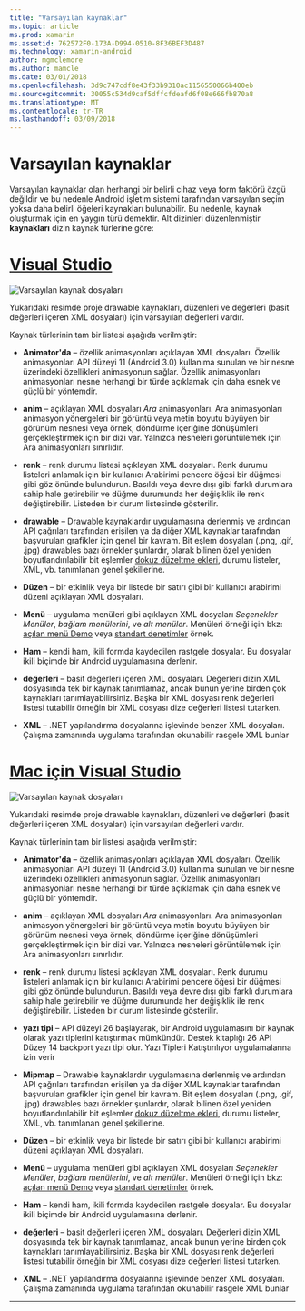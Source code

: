 ```yaml
---
title: "Varsayılan kaynaklar"
ms.topic: article
ms.prod: xamarin
ms.assetid: 762572F0-173A-D994-0510-8F36BEF3D487
ms.technology: xamarin-android
author: mgmclemore
ms.author: mamcle
ms.date: 03/01/2018
ms.openlocfilehash: 3d9c747cdf8e43f33b9310ac1156550066b400eb
ms.sourcegitcommit: 30055c534d9caf5dffcfdeafd6f08e666fb870a8
ms.translationtype: MT
ms.contentlocale: tr-TR
ms.lasthandoff: 03/09/2018
---
```

# <a name="default-resources"></a>Varsayılan kaynaklar

Varsayılan kaynaklar olan herhangi bir belirli cihaz veya form faktörü özgü değildir ve bu nedenle Android işletim sistemi tarafından varsayılan seçim yoksa daha belirli öğeleri kaynakları bulunabilir. Bu nedenle, kaynak oluşturmak için en yaygın türü demektir. Alt dizinleri düzenlenmiştir **kaynakları** dizin kaynak türlerine göre:

# <a name="visual-studiotabvswin"></a>[Visual Studio](#tab/vswin)

![Varsayılan kaynak dosyaları](default-resources-images/01-resource-files-vs.png)

Yukarıdaki resimde proje drawable kaynakları, düzenleri ve değerleri (basit değerleri içeren XML dosyaları) için varsayılan değerleri vardır.

Kaynak türlerinin tam bir listesi aşağıda verilmiştir:

-  **Animator'da** &ndash; özellik animasyonları açıklayan XML dosyaları.
   Özellik animasyonları API düzeyi 11 (Android 3.0) kullanıma sunulan ve bir nesne üzerindeki özellikleri animasyonun sağlar. Özellik animasyonları animasyonları nesne herhangi bir türde açıklamak için daha esnek ve güçlü bir yöntemdir.

-  **anim** &ndash; açıklayan XML dosyaları *Ara* animasyonları. Ara animasyonları animasyon yönergeleri bir görüntü veya metin boyutu büyüyen bir görünüm nesnesi veya örnek, döndürme içeriğine dönüşümleri gerçekleştirmek için bir dizi var. Yalnızca nesneleri görüntülemek için Ara animasyonları sınırlıdır.

-  **renk** &ndash; renk durumu listesi açıklayan XML dosyaları. Renk durumu listeleri anlamak için bir kullanıcı Arabirimi pencere öğesi bir düğmesi gibi göz önünde bulundurun.
   Basıldı veya devre dışı gibi farklı durumlara sahip hale getirebilir ve düğme durumunda her değişiklik ile renk değiştirebilir. Listeden bir durum listesinde gösterilir.

-  **drawable** &ndash; Drawable kaynaklardır uygulamasına derlenmiş ve ardından API çağrıları tarafından erişilen ya da diğer XML kaynaklar tarafından başvurulan grafikler için genel bir kavram.
   Bit eşlem dosyaları (.png, .gif, .jpg) drawables bazı örnekler şunlardır, olarak bilinen özel yeniden boyutlandırılabilir bit eşlemler [dokuz düzeltme ekleri](https://developer.android.com/guide/topics/graphics/2d-graphics.html#nine-patch), durumu listeler, XML, vb. tanımlanan genel şekillerine.
 
-  **Düzen** &ndash; bir etkinlik veya bir listede bir satırı gibi bir kullanıcı arabirimi düzeni açıklayan XML dosyaları.

-  **Menü** &ndash; uygulama menüleri gibi açıklayan XML dosyaları *Seçenekler Menüler*, *bağlam menülerini*, ve *alt menüler*. Menüleri örneği için bkz: [açılan menü Demo](https://developer.xamarin.com/samples/monodroid/PopupMenuDemo/) veya [standart denetimler](https://developer.xamarin.com/samples/mobile/StandardControls/) örnek.

-  **Ham** &ndash; kendi ham, ikili formda kaydedilen rastgele dosyalar. Bu dosyalar ikili biçimde bir Android uygulamasına derlenir.

-  **değerleri** &ndash; basit değerleri içeren XML dosyaları. Değerleri dizin XML dosyasında tek bir kaynak tanımlamaz, ancak bunun yerine birden çok kaynakları tanımlayabilirsiniz. Başka bir XML dosyası renk değerleri listesi tutabilir örneğin bir XML dosyası dize değerleri listesi tutarken.

-  **XML** &ndash; .NET yapılandırma dosyalarına işlevinde benzer XML dosyaları. Çalışma zamanında uygulama tarafından okunabilir rasgele XML bunlar


# <a name="visual-studio-for-mactabvsmac"></a>[Mac için Visual Studio](#tab/vsmac)

![Varsayılan kaynak dosyaları](default-resources-images/01-resource-files-xs.png)

Yukarıdaki resimde proje drawable kaynakları, düzenleri ve değerleri (basit değerleri içeren XML dosyaları) için varsayılan değerleri vardır.

Kaynak türlerinin tam bir listesi aşağıda verilmiştir:

-  **Animator'da** &ndash; özellik animasyonları açıklayan XML dosyaları.
   Özellik animasyonları API düzeyi 11 (Android 3.0) kullanıma sunulan ve bir nesne üzerindeki özellikleri animasyonun sağlar. Özellik animasyonları animasyonları nesne herhangi bir türde açıklamak için daha esnek ve güçlü bir yöntemdir.

-  **anim** &ndash; açıklayan XML dosyaları *Ara* animasyonları. Ara animasyonları animasyon yönergeleri bir görüntü veya metin boyutu büyüyen bir görünüm nesnesi veya örnek, döndürme içeriğine dönüşümleri gerçekleştirmek için bir dizi var. Yalnızca nesneleri görüntülemek için Ara animasyonları sınırlıdır.

-  **renk** &ndash; renk durumu listesi açıklayan XML dosyaları. Renk durumu listeleri anlamak için bir kullanıcı Arabirimi pencere öğesi bir düğmesi gibi göz önünde bulundurun.
   Basıldı veya devre dışı gibi farklı durumlara sahip hale getirebilir ve düğme durumunda her değişiklik ile renk değiştirebilir. Listeden bir durum listesinde gösterilir.

-  **yazı tipi** &ndash; API düzeyi 26 başlayarak, bir Android uygulamasını bir kaynak olarak yazı tiplerini katıştırmak mümkündür. Destek kitaplığı 26 API Düzey 14 backport yazı tipi olur. Yazı Tipleri Katıştırılıyor uygulamalarına izin verir

-  **Mipmap** &ndash; Drawable kaynaklardır uygulamasına derlenmiş ve ardından API çağrıları tarafından erişilen ya da diğer XML kaynaklar tarafından başvurulan grafikler için genel bir kavram.
   Bit eşlem dosyaları (.png, .gif, .jpg) drawables bazı örnekler şunlardır, olarak bilinen özel yeniden boyutlandırılabilir bit eşlemler [dokuz düzeltme ekleri](https://developer.android.com/guide/topics/graphics/2d-graphics.html#nine-patch), durumu listeler, XML, vb. tanımlanan genel şekillerine.

-  **Düzen** &ndash; bir etkinlik veya bir listede bir satırı gibi bir kullanıcı arabirimi düzeni açıklayan XML dosyaları.

-  **Menü** &ndash; uygulama menüleri gibi açıklayan XML dosyaları *Seçenekler Menüler*, *bağlam menülerini*, ve *alt menüler*. Menüleri örneği için bkz: [açılan menü Demo](https://developer.xamarin.com/samples/monodroid/PopupMenuDemo/) veya [standart denetimler](https://developer.xamarin.com/samples/mobile/StandardControls/) örnek.

-  **Ham** &ndash; kendi ham, ikili formda kaydedilen rastgele dosyalar. Bu dosyalar ikili biçimde bir Android uygulamasına derlenir.

-  **değerleri** &ndash; basit değerleri içeren XML dosyaları. Değerleri dizin XML dosyasında tek bir kaynak tanımlamaz, ancak bunun yerine birden çok kaynakları tanımlayabilirsiniz. Başka bir XML dosyası renk değerleri listesi tutabilir örneğin bir XML dosyası dize değerleri listesi tutarken.

-  **XML** &ndash; .NET yapılandırma dosyalarına işlevinde benzer XML dosyaları. Çalışma zamanında uygulama tarafından okunabilir rasgele XML bunlar

-----
